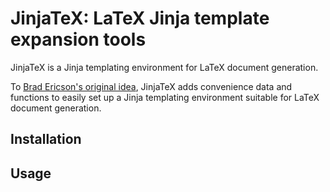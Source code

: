 # JinjaTeX: LaTeX Jinja template expansion tools

JinjaTeX is a Jinja templating environment for LaTeX document generation.

To [Brad Ericson's original idea](http://eosrei.net/articles/2015/11/latex-templates-python-and-jinja2-generate-pdfs), JinjaTeX adds convenience data and functions to easily set up a Jinja templating environment suitable for LaTeX document generation.

## Installation

## Usage
